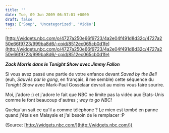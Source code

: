 ```yaml
---
title: ''
date: Tue, 09 Jun 2009 06:57:01 +0000
draft: false
tags: ['Soup', 'Uncategorized', 'Vidéo']
---
```


[http://widgets.nbc.com/o/4727a250e66f9723/4a2e04f491d8d32c/4727a250e66f9723/999ba8d6/-cpid/8512ec065cb0d1fe](http://widgets.nbc.com/o/4727a250e66f9723/4a2e04f491d8d32c/4727a250e66f9723/999ba8d6/-cpid/8512ec065cb0d1fe)

**_Zack Morris dans le Tonight Show avec Jimmy Fallon_**

Si vous avez passé une partie de votre enfance devant _Saved by the Bell_ (euh, _Sauvés par le gong_, en français, il me semble) cette séquence du _Tonight Show_ avec Mark-Paul Gosselaar devrait au moins vous faire sourire.

Moi, j'adore :) et j'adore le fait que NBC ne limite pas la vidéo aux Etats-Unis comme le font beaucoup d'autres ; _way to go NBC!_

Quelqu'un sait ce qu'il a comme téléphone ? Le mien est tombé en panne quand j'étais en Malaysie et j'ai besoin de le remplacer :P

(Source: [http://widgets.nbc.com/](http://widgets.nbc.com/))